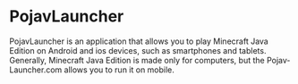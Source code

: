 # PojavLauncher
 PojavLauncher is an application that allows you to play Minecraft Java Edition on Android and ios devices, such as smartphones and tablets. Generally, Minecraft Java Edition is made only for computers, but the Pojav-Launcher.com allows you to run it on mobile.

